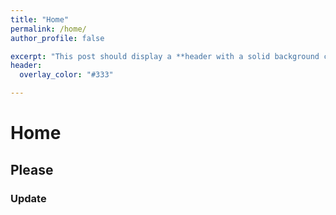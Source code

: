 ```yaml
---
title: "Home"
permalink: /home/
author_profile: false

excerpt: "This post should display a **header with a solid background color**, if the theme supports it."
header:
  overlay_color: "#333"

---
```


# Home

## Please

### Update